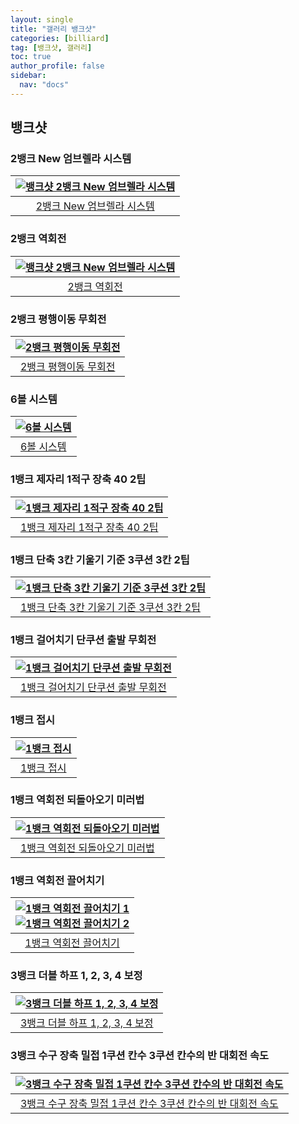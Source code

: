 ```yaml
---
layout: single
title: "갤러리 뱅크샷"
categories: [billiard]
tag: [뱅크샷, 갤러리]
toc: true
author_profile: false
sidebar:
  nav: "docs"
---
```


## 뱅크샷

### 2뱅크 New 엄브렐라 시스템

| [![뱅크샷 2뱅크 New 엄브렐라 시스템](/images/%EB%B1%85%ED%81%AC%EC%83%B7%202%EB%B1%85%ED%81%AC%20%EC%97%84%EB%B8%8C%EB%A0%90%EB%9D%BC.png)](/images/%EB%B1%85%ED%81%AC%EC%83%B7%202%EB%B1%85%ED%81%AC%20%EC%97%84%EB%B8%8C%EB%A0%90%EB%9D%BC.png) |
| :---: |
| [2뱅크 New 엄브렐라 시스템](https://youtu.be/XKe4L_4hKG8) |

### 2뱅크 역회전

| [![뱅크샷 2뱅크 New 엄브렐라 시스템](/images/2%EB%B1%85%ED%81%AC%20%EC%97%AD%ED%9A%8C%EC%A0%84.png)](/images/2%EB%B1%85%ED%81%AC%20%EC%97%AD%ED%9A%8C%EC%A0%84.png) |
| :---: |
| [2뱅크 역회전](https://youtu.be/0Bk1qt9SIzc) |

### 2뱅크 평행이동 무회전

| [![2뱅크 평행이동 무회전](/images/2%EB%B1%85%ED%81%AC%20%ED%8F%89%ED%96%89%EC%9D%B4%EB%8F%99.png)](/images/2%EB%B1%85%ED%81%AC%20%ED%8F%89%ED%96%89%EC%9D%B4%EB%8F%99.png) |
| :---: |
| [2뱅크 평행이동 무회전](https://youtu.be/27jvuTosj2Q) |

### 6볼 시스템

| [![6볼 시스템](/images/6%EB%B3%BC%20%EC%8B%9C%EC%8A%A4%ED%85%9C.png)](/images/6%EB%B3%BC%20%EC%8B%9C%EC%8A%A4%ED%85%9C.png) |
| :---: |
| [6볼 시스템](https://youtu.be/zmZeZ2VMMb0) |

### 1뱅크 제자리 1적구 장축 40 2팁

| [![1뱅크 제자리 1적구 장축 40 2팁](/images/1%EB%B1%85%ED%81%AC%20%EC%A0%9C%EC%9E%90%EB%A6%AC%201%EC%A0%81%EA%B5%AC%2040%202%ED%8C%81.png)](/images/1%EB%B1%85%ED%81%AC%20%EC%A0%9C%EC%9E%90%EB%A6%AC%201%EC%A0%81%EA%B5%AC%2040%202%ED%8C%81.png) |
| :---: |
| [1뱅크 제자리 1적구 장축 40 2팁](https://youtu.be/gd3YrVhd_FI) |

### 1뱅크 단축 3칸 기울기 기준 3쿠션 3칸 2팁

| [![1뱅크 단축 3칸 기울기 기준 3쿠션 3칸 2팁](/images/1%EB%B1%85%ED%81%AC%20%EB%8B%A8%EC%B6%95%203%EC%B9%B8%20%EA%B8%B0%EC%9A%B8%EA%B8%B0%20%EA%B8%B0%EC%A4%80%202%ED%8C%81.png)](/images/1%EB%B1%85%ED%81%AC%20%EB%8B%A8%EC%B6%95%203%EC%B9%B8%20%EA%B8%B0%EC%9A%B8%EA%B8%B0%20%EA%B8%B0%EC%A4%80%202%ED%8C%81.png) |
| :---: |
| [1뱅크 단축 3칸 기울기 기준 3쿠션 3칸 2팁](https://youtu.be/5fL4mgjA4R8) |

### 1뱅크 걸어치기 단쿠션 출발 무회전

| [![1뱅크 걸어치기 단쿠션 출발 무회전](/images/1%EB%B1%85%ED%81%AC%20%EA%B1%B8%EC%96%B4%EC%B9%98%EA%B8%B0%20%EB%8B%A8%EC%BF%A0%EC%85%98%20%EC%B6%9C%EB%B0%9C%20%EB%AC%B4%ED%9A%8C%EC%A0%84.png)](/images/1%EB%B1%85%ED%81%AC%20%EA%B1%B8%EC%96%B4%EC%B9%98%EA%B8%B0%20%EB%8B%A8%EC%BF%A0%EC%85%98%20%EC%B6%9C%EB%B0%9C%20%EB%AC%B4%ED%9A%8C%EC%A0%84.png) |
| :---: |
| [1뱅크 걸어치기 단쿠션 출발 무회전](https://youtu.be/zyLf-YNEvLA) |

### 1뱅크 접시

| [![1뱅크 접시](/images/1%EB%B1%85%ED%81%AC%20%EC%A0%91%EC%8B%9C.png)](/images/1%EB%B1%85%ED%81%AC%20%EC%A0%91%EC%8B%9C.png) |
| :---: |
| [1뱅크 접시](https://youtu.be/JRPQquOfD8s) |

### 1뱅크 역회전 되돌아오기 미러법

| [![1뱅크 역회전 되돌아오기 미러법](/images/1%EB%B1%85%ED%81%AC%20%EC%97%AD%ED%9A%8C%EC%A0%84%20%EB%90%98%EB%8F%8C%EC%95%84%EC%98%A4%EA%B8%B0%20%EB%AF%B8%EB%9F%AC%EB%B2%95.png)](/images/1%EB%B1%85%ED%81%AC%20%EC%97%AD%ED%9A%8C%EC%A0%84%20%EB%90%98%EB%8F%8C%EC%95%84%EC%98%A4%EA%B8%B0%20%EB%AF%B8%EB%9F%AC%EB%B2%95.png) |
| :---: |
| [1뱅크 역회전 되돌아오기 미러법](https://youtu.be/_wBW8DkH4uI) |

### 1뱅크 역회전 끌어치기

| [![1뱅크 역회전 끌어치기 1](/images/%EB%B1%85%ED%81%AC%EC%83%B7%20%EC%97%AD%ED%9A%8C%EC%A0%84%201.png)](/images/%EB%B1%85%ED%81%AC%EC%83%B7%20%EC%97%AD%ED%9A%8C%EC%A0%84%201.png) <br> [![1뱅크 역회전 끌어치기 2](/images/%EB%B1%85%ED%81%AC%EC%83%B7%20%EC%97%AD%ED%9A%8C%EC%A0%84%202.png)](/images/%EB%B1%85%ED%81%AC%EC%83%B7%20%EC%97%AD%ED%9A%8C%EC%A0%84%202.png) |
| :---: |
| [1뱅크 역회전 끌어치기](https://youtu.be/51WVGZcK84Q) |

### 3뱅크 더블 하프 1, 2, 3, 4 보정

| [![3뱅크 더블 하프 1, 2, 3, 4 보정](/images/%EB%B1%85%ED%81%AC%EC%83%B7%20%EB%8D%94%EB%B8%94%EC%BF%A0%EC%85%98%20%ED%95%98%ED%94%84%201234%EB%B3%B4%EC%A0%95.png)](/images/%EB%B1%85%ED%81%AC%EC%83%B7%20%EB%8D%94%EB%B8%94%EC%BF%A0%EC%85%98%20%ED%95%98%ED%94%84%201234%EB%B3%B4%EC%A0%95.png) |
| :---: |
| [3뱅크 더블 하프 1, 2, 3, 4 보정](https://youtu.be/jJtT06njMxM) |

### 3뱅크 수구 장축 밀접 1쿠션 칸수 3쿠션 칸수의 반 대회전 속도

| [![3뱅크 수구 장축 밀접 1쿠션 칸수 3쿠션 칸수의 반 대회전 속도](/images/3%EB%B1%85%ED%81%AC%20%EC%88%98%EA%B5%AC%20%EC%9E%A5%EC%B6%95%20%EB%B0%80%EC%A0%91.png)](/images/3%EB%B1%85%ED%81%AC%20%EC%88%98%EA%B5%AC%20%EC%9E%A5%EC%B6%95%20%EB%B0%80%EC%A0%91.png) |
| :---: |
| [3뱅크 수구 장축 밀접 1쿠션 칸수 3쿠션 칸수의 반 대회전 속도](https://youtu.be/Vc46VeJhwKE) |

